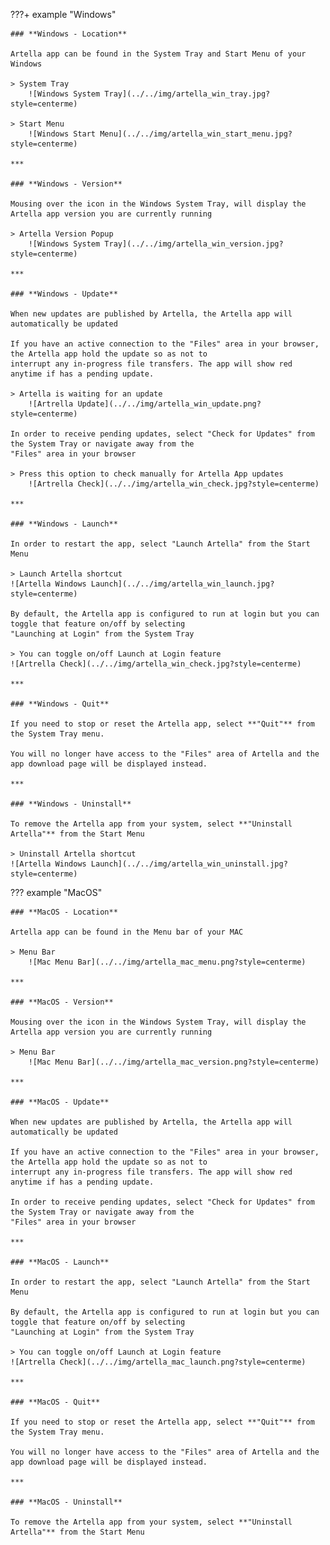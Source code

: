 ???+ example "Windows"

    ### **Windows - Location**

    Artella app can be found in the System Tray and Start Menu of your Windows
    
    > System Tray
        ![Windows System Tray](../../img/artella_win_tray.jpg?style=centerme)
        
    > Start Menu
        ![Windows Start Menu](../../img/artella_win_start_menu.jpg?style=centerme)
        
    ***
    
    ### **Windows - Version**
    
    Mousing over the icon in the Windows System Tray, will display the Artella app version you are currently running
    
    > Artella Version Popup
        ![Windows System Tray](../../img/artella_win_version.jpg?style=centerme)
    
    ***
    
    ### **Windows - Update**
    
    When new updates are published by Artella, the Artella app will automatically be updated
    
    If you have an active connection to the "Files" area in your browser, the Artella app hold the update so as not to 
    interrupt any in-progress file transfers. The app will show red anytime if has a pending update.
    
    > Artella is waiting for an update
        ![Artrella Update](../../img/artella_win_update.png?style=centerme)
        
    In order to receive pending updates, select "Check for Updates" from the System Tray or navigate away from the 
    "Files" area in your browser
    
    > Press this option to check manually for Artella App updates
        ![Artrella Check](../../img/artella_win_check.jpg?style=centerme)
        
    ***
    
    ### **Windows - Launch**
    
    In order to restart the app, select "Launch Artella" from the Start Menu
    
    > Launch Artella shortcut
    ![Artella Windows Launch](../../img/artella_win_launch.jpg?style=centerme)

    By default, the Artella app is configured to run at login but you can toggle that feature on/off by selecting 
    "Launching at Login" from the System Tray
    
    > You can toggle on/off Launch at Login feature
    ![Artrella Check](../../img/artella_win_check.jpg?style=centerme)
    
    ***
    
    ### **Windows - Quit**
    
    If you need to stop or reset the Artella app, select **"Quit"** from the System Tray menu.
    
    You will no longer have access to the "Files" area of Artella and the app download page will be displayed instead.
    
    ***
    
    ### **Windows - Uninstall**
    
    To remove the Artella app from your system, select **"Uninstall Artella"** from the Start Menu

    > Uninstall Artella shortcut
    ![Artella Windows Launch](../../img/artella_win_uninstall.jpg?style=centerme)
    
??? example "MacOS"

    ### **MacOS - Location**
    
    Artella app can be found in the Menu bar of your MAC
    
    > Menu Bar
        ![Mac Menu Bar](../../img/artella_mac_menu.png?style=centerme)
        
    ***
    
    ### **MacOS - Version**
    
    Mousing over the icon in the Windows System Tray, will display the Artella app version you are currently running

    > Menu Bar
        ![Mac Menu Bar](../../img/artella_mac_version.png?style=centerme)
        
    ***
    
    ### **MacOS - Update**
    
    When new updates are published by Artella, the Artella app will automatically be updated
    
    If you have an active connection to the "Files" area in your browser, the Artella app hold the update so as not to 
    interrupt any in-progress file transfers. The app will show red anytime if has a pending update.
    
    In order to receive pending updates, select "Check for Updates" from the System Tray or navigate away from the 
    "Files" area in your browser
    
    ***
    
    ### **MacOS - Launch**
    
    In order to restart the app, select "Launch Artella" from the Start Menu

    By default, the Artella app is configured to run at login but you can toggle that feature on/off by selecting 
    "Launching at Login" from the System Tray
    
    > You can toggle on/off Launch at Login feature
    ![Artrella Check](../../img/artella_mac_launch.png?style=centerme)
    
    ***
    
    ### **MacOS - Quit**
    
    If you need to stop or reset the Artella app, select **"Quit"** from the System Tray menu.
    
    You will no longer have access to the "Files" area of Artella and the app download page will be displayed instead.
    
    ***
    
    ### **MacOS - Uninstall**
    
    To remove the Artella app from your system, select **"Uninstall Artella"** from the Start Menu
